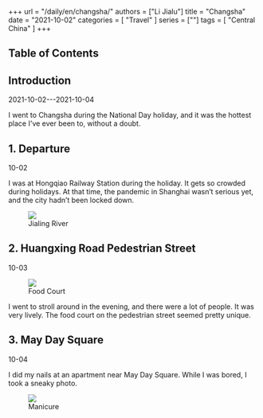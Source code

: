 +++
url = "/daily/en/changsha/"
authors = ["Li Jialu"]
title = "Changsha"
date = "2021-10-02"
categories = [
    "Travel"
]
series = [""]
tags = [
    "Central China"
]
+++
<!DOCTYPE html>
<html lang="en">
<head>
    <meta charset="UTF-8">
    <meta name="viewport" content="width=device-width, initial-scale=1.0">
    <link rel="stylesheet" href="/assets/css/styles.css">
    <script src="/assets/js/toc.js"></script>    
</head>
<body>
    <article>
        <nav>
            <h2>Table of Contents</h2>
            <ul id="toc">
                <!-- Table of contents will be dynamically generated here -->
            </ul>
        </nav>
        <section>
            <h2>Introduction</h2>
            <p>2021-10-02---2021-10-04</p>
            <p>I went to Changsha during the National Day holiday, and it was the hottest place I've ever been to, without a doubt.</p>
        </section>
        <section>
            <h2>1. Departure</h2>
            <p>10-02 <i class="fas fa-sun"></i></p>
            <p>I was at Hongqiao Railway Station during the holiday. It gets so crowded during holidays. At that time, the pandemic in Shanghai wasn’t serious yet, and the city hadn’t been locked down.</p>
            <div class="container">
                <div class="image">
                    <figure>
                        <a data-fancybox="gallery" href="https://cdn.heirenlop.com/daily-record/changsha1.jpg">
    <img src="https://cdn.heirenlop.com/daily-record/changsha1.jpg" loading="lazy">
</a>
                        <figcaption>Jialing River</figcaption>
                    </figure>
                </div>
            </div>
        </section>
        <section>
            <h2>2. Huangxing Road Pedestrian Street</h2>
            <p>10-03 <i class="fas fa-sun"></i></p>
            <div class="container">
                <div class="image">
                    <figure>
                        <a data-fancybox="gallery" href="https://cdn.heirenlop.com/daily-record/changsha3.jpg">
    <img src="https://cdn.heirenlop.com/daily-record/changsha3.jpg" loading="lazy">
</a>
                        <figcaption>Food Court</figcaption>
                    </figure>
                </div>
                <div class="text">
                    <p>I went to stroll around in the evening, and there were a lot of people. It was very lively. The food court on the pedestrian street seemed pretty unique.</p>
                </div>
            </div>
        </section>
        <section>
            <h2>3. May Day Square</h2>
            <p>10-04 <i class="fas fa-sun"></i></p>
            <div class="container">
                <div class="text">
                    <p>I did my nails at an apartment near May Day Square. While I was bored, I took a sneaky photo.</p>
                </div>
                <div class="image">
                    <figure>
                        <a data-fancybox="gallery" href="https://cdn.heirenlop.com/daily-record/changsha2.jpg">
    <img src="https://cdn.heirenlop.com/daily-record/changsha2.jpg" loading="lazy">
</a>
                        <figcaption>Manicure</figcaption>
                    </figure>
                </div>
            </div>
        </section>
    </article>
</body>
</html>
